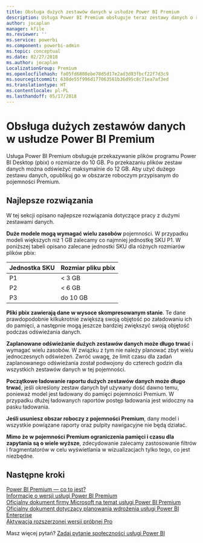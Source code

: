 ```yaml
---
title: Obsługa dużych zestawów danych w usłudze Power BI Premium
description: Usługa Power BI Premium obsługuje teraz zestawy danych o rozmiarze do 10 GB.
author: jocaplan
manager: kfile
ms.reviewer: ''
ms.service: powerbi
ms.component: powerbi-admin
ms.topic: conceptual
ms.date: 02/27/2018
ms.author: jocaplan
LocalizationGroup: Premium
ms.openlocfilehash: fa05fd6808ebe78d5d17e2ad3d93fbcf22f7d3c9
ms.sourcegitcommit: 638de55f996d177063561b36d95c8c71ea7af3ed
ms.translationtype: HT
ms.contentlocale: pl-PL
ms.lasthandoff: 05/17/2018
---
```

# <a name="power-bi-premium-support-for-large-datasets"></a>Obsługa dużych zestawów danych w usłudze Power BI Premium

Usługa Power BI Premium obsługuje przekazywanie plików programu Power BI Desktop (pbix) o rozmiarze do 10 GB. Po przekazaniu plików zestaw danych można odświeżyć maksymalnie do 12 GB. Aby użyć dużego zestawu danych, opublikuj go w obszarze roboczym przypisanym do pojemności Premium.
 
## <a name="best-practices"></a>Najlepsze rozwiązania

W tej sekcji opisano najlepsze rozwiązania dotyczące pracy z dużymi zestawami danych.

**Duże modele mogą wymagać wielu zasobów** pojemności. W przypadku modeli większych niż 1 GB zalecamy co najmniej jednostkę SKU P1. W poniższej tabeli opisano zalecane jednostki SKU dla różnych rozmiarów plików pbix:


   |Jednostka SKU  |Rozmiar pliku pbix   |
   |---------|---------|
   |P1    | < 3 GB        |
   |P2    | < 6 GB        |
   |P3    | do 10 GB   |



**Pliki pbix zawierają dane w wysoce skompresowanym stanie**. Te dane prawdopodobnie kilkukrotnie zwiększą swoją objętość po załadowaniu ich do pamięci, a następnie mogą jeszcze bardziej zwiększyć swoją objętość podczas odświeżania danych.

**Zaplanowane odświeżanie dużych zestawów danych może długo trwać** i wymagać wielu zasobów. W związku z tym nie należy planować zbyt wielu jednoczesnych odświeżeń. Zwróć uwagę, że limit czasu dla zadań zaplanowanego odświeżania został podwojony do czterech godzin dla wszystkich zestawów danych w tej pojemności.

**Początkowe ładowanie raportu dużych zestawów danych może długo trwać**, jeśli określony zestaw danych był używany dość dawno temu, ponieważ model jest ładowany do pamięci pojemności Premium. W przypadku dłużej ładowanych raportów postęp ładowania jest widoczny na pasku ładowania.

**Jeśli usuniesz obszar roboczy z pojemności Premium**, dany model i wszystkie powiązane raporty oraz pulpity nawigacyjne nie będą działać.

**Mimo że w pojemności Premium ograniczenia pamięci i czasu dla zapytania są o wiele wyższe**, zdecydowanie zalecamy zastosowanie filtrów i fragmentatorów w celu wyświetlania w wizualizacjach tylko tego, co jest niezbędne.

## <a name="next-steps"></a>Następne kroki
[Power BI Premium — co to jest?](service-premium.md)  
[Informacje o wersji usługi Power BI Premium](service-premium-release-notes.md)  
[Oficjalny dokument firmy Microsoft na temat usługi Power BI Premium](https://aka.ms/pbipremiumwhitepaper)  
[Oficjalny dokument dotyczący planowania wdrożenia usługi Power BI Enterprise](https://aka.ms/pbienterprisedeploy)  
[Aktywacja rozszerzonej wersji próbnej Pro](service-extended-pro-trial.md)  

Masz więcej pytań? [Zadaj pytanie społeczności usługi Power BI](https://community.powerbi.com/)
